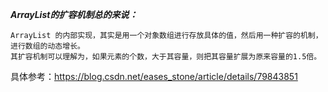 ***ArrayList的扩容机制总的来说：***

    ArrayList 的内部实现，其实是用一个对象数组进行存放具体的值，然后用一种扩容的机制，进行数组的动态增长。
    其扩容机制可以理解为，如果元素的个数，大于其容量，则把其容量扩展为原来容量的1.5倍。
    
    
具体参考：https://blog.csdn.net/eases_stone/article/details/79843851
